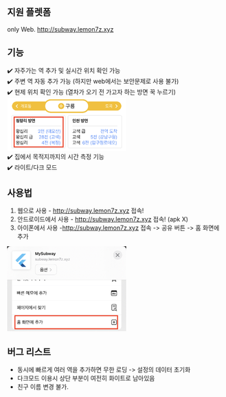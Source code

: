 ## 지원 플렛폼
only Web.   <http://subway.lemon7z.xyz>   
## 기능
✔️ 자주가는 역 추가 및 실시간 위치 확인 가능   
✔️ 주변 역 자동 추가 가능 (하지만 web에서는 보안문제로 사용 불가)   
✔️ 현제 위치 확인 가능 (열차가 오기 전 가고자 하는 방면 꾹 누르기)   
<img src="https://github.com/waterlemon7z/FindMySubway/blob/main/docs/how2use/How%20to%20board.jpeg?raw=true" width="55%">   
✔️ 집에서 목적지까지의 시간 측정 기능   
✔️ 라이트/다크 모드   
## 사용법
1. 웹으로 사용 - <http://subway.lemon7z.xyz> 접속!   
2. 안드로이드에서 사용 - <http://subway.lemon7z.xyz> 접속! (apk X)   
3. 아이폰에서 사용 -<http://subway.lemon7z.xyz> 접속 -> 공유 버튼 -> 홈 화면에 추가
<img src="https://github.com/waterlemon7z/FindMySubway/blob/main/docs/how2use/Add%20to%20home.jpeg?raw=true" width="55%">

## 버그 리스트
* 동시에 빠르게 여러 역을 추가하면 무한 로딩 -> 설정의 데이터 초기화   
* 다크모드 이용시 상단 부분이 여전히 화이트로 남아있음   
* 친구 이름 변경 불가.   

